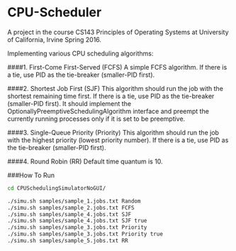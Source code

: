 # CPU-Scheduler

A project in the course CS143 Principles of Operating Systems at University of California, Irvine Spring 2016.

Implementing various CPU scheduling algorithms:

####1. First-Come First-Served (FCFS)
  A simple FCFS algorithm. If there is a tie, use PID as the tie-breaker (smaller-PID first).

####2. Shortest Job First (SJF)
  This algorithm should run the job with the shortest remaining time first. If there is a tie, use
PID as the tie-breaker (smaller-PID first).
It should implement the OptionallyPreemptiveSchedulingAlgorithm interface and preempt
the currently running processes only if it is set to be preemptive.

####3. Single-Queue Priority (Priority)
  This algorithm should run the job with the highest priority (lowest priority number). If there
is a tie, use PID as the tie-breaker (smaller-PID first).

####4. Round Robin (RR)
  Default time quantum is 10.


###How To Run
```bash
cd CPUSchedulingSimulatorNoGUI/

./simu.sh samples/sample_1.jobs.txt Random
./simu.sh samples/sample_2.jobs.txt FCFS
./simu.sh samples/sample_4.jobs.txt SJF
./simu.sh samples/sample_4.jobs.txt SJF true
./simu.sh samples/sample_3.jobs.txt Priority
./simu.sh samples/sample_3.jobs.txt Priority true
./simu.sh samples/sample_5.jobs.txt RR
```

